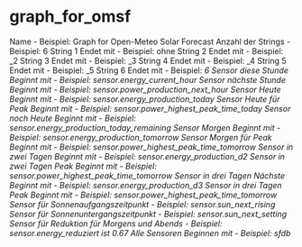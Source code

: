 # graph_for_omsf

Name - Beispiel: Graph for Open-Meteo Solar Forecast
Anzahl der Strings - Beispiel: 6
String 1 Endet mit - Beispiel: ohne
String 2 Endet mit - Beispiel: _2
String 3 Endet mit - Beispiel: _3
String 4 Endet mit - Beispiel: _4
String 5 Endet mit - Beispiel: _5
String 6 Endet mit - Beispiel: _6
Sensor diese Stunde Beginnt mit - Beispiel: sensor.energy_current_hour
Sensor nächste Stunde Beginnt mit - Beispiel: sensor.power_production_next_hour
Sensor Heute Beginnt mit - Beispiel: sensor.energy_production_today
Sensor Heute für Peak Beginnt mit - Beispiel: sensor.power_highest_peak_time_today
Sensor noch Heute Beginnt mit - Beispiel: sensor.energy_production_today_remaining
Sensor Morgen Beginnt mit - Beispiel: sensor.energy_production_tomorrow
Sensor Morgen für Peak Beginnt mit - Beispiel: sensor.power_highest_peak_time_tomorrow
Sensor in zwei Tagen Beginnt mit - Beispiel: sensor.energy_production_d2
Sensor in zwei Tagen Peak Beginnt mit - Beispiel: sensor.power_highest_peak_time_tomorrow
Sensor in drei Tagen Nächste Beginnt mit - Beispiel: sensor.energy_production_d3
Sensor in drei Tagen Peak Beginnt mit - Beispiel: sensor.power_highest_peak_time_tomorrow
Sensor für Sonnenaufgangszeitpunkt - Beispiel: sensor.sun_next_rising
Sensor für Sonnenuntergangszeitpunkt - Beispiel: sensor.sun_next_setting
Sensor für Reduktion für Morgens und Abends - Beispiel: sensor.energy_reduziert ist 0.67
Alle Sensoren Beginnen mit - Beispiel: sfdb_ 
